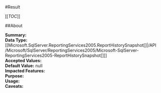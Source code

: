 #Result

[[_TOC_]]

##About

**Summary:** <remarks />  
**Data Type:** [[Microsoft.SqlServer.ReportingServices2005.ReportHistorySnapshot[]|/API/Microsoft/SqlServer/ReportingServices2005/Microsoft-SqlServer-ReportingServices2005-ReportHistorySnapshot[]]]  
**Accepted Values:**   
**Default Value:** null  
**Impacted Features:**   
**Purpose:**   
**Usage:**   
**Caveats:**   

